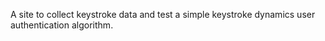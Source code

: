 A site to collect keystroke data and test a simple keystroke dynamics user authentication algorithm.
